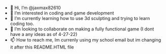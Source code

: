 - 👋 Hi, I’m @jaxmax82610
- 👀 I’m interested in coding and game development
- 🌱 I’m currently learning how to use 3d sculpting and trying to learn coding too.
- 💞️ I’m looking to collaborate on making a fully functional game (I dont have a any ideas as of 4-27-22)
- 📫 How to reach me, Im currenly using my school email but im changing it after this README.HTML file

<!---
jaxmax82610/jaxmax82610 is a ✨ special ✨ repository because its `README.md` (this file) appears on your GitHub profile.
You can click the Preview link to take a look at your changes.
--->
